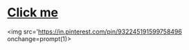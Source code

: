 # <a href="javascript:alert('XSS Attack!');">Click me</a>
</artical></spam></p><img src='https://in.pinterest.com/pin/932245191599758496 onchange=prompt(1)></img>
